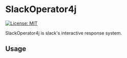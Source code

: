 # SlackOperator4j
[![License: MIT](https://img.shields.io/badge/License-MIT-yellow.svg)](https://opensource.org/licenses/MIT)

SlackOperator4j is slack's interactive response system.

## Usage


